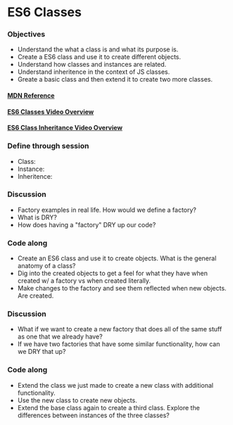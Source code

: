 # ES6 Classes

### Objectives
- Understand the what a class is and what its purpose is.
- Create a ES6 class and use it to create different objects.
- Understand how classes and instances are related.
- Understand inheritence in the context of JS classes.
- Greate a basic class and then extend it to create two more classes.

#### [MDN Reference](https://developer.mozilla.org/en-US/docs/Web/JavaScript/Reference/Classes#Hoisting)
#### [ES6 Classes Video Overview](https://www.youtube.com/watch?v=XHYvWYbqgJE)
#### [ES6 Class Inheritance Video Overview](https://www.youtube.com/watch?v=S_8WrECd0PU)


### Define through session
- Class:
- Instance:
- Inheritence:

### Discussion
- Factory examples in real life. How would we define a factory?
- What is DRY?
- How does having a "factory" DRY up our code?

### Code along
- Create an ES6 class and use it to create objects. What is the general anatomy of a class?
- Dig into the created objects to get a feel for what they have when created w/ a factory vs when created literally.
- Make changes to the factory and see them reflected when new objects. Are created.

### Discussion
- What if we want to create a new factory that does all of the same stuff as one that we already have?
- If we have two factories that have some similar functionality, how can we DRY that up?

### Code along
- Extend the class we just made to create a new class with additional functionality.
- Use the new class to create new objects.
- Extend the base class again to create a third class. Explore the differences between instances of the three classes?
